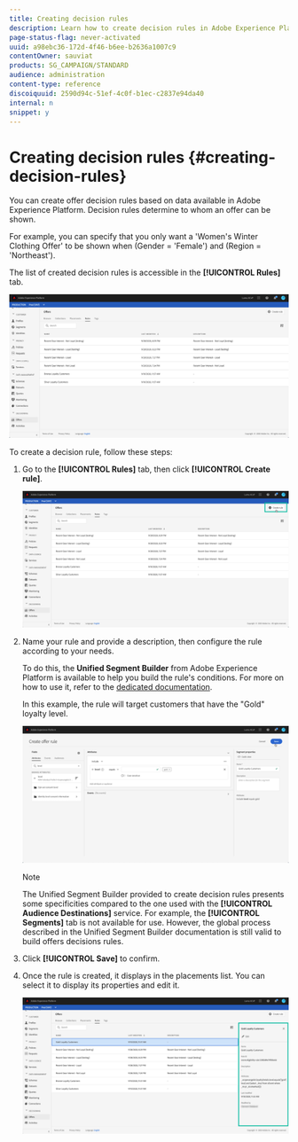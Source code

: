 ```yaml
---
title: Creating decision rules
description: Learn how to create decision rules in Adobe Experience Platform.
page-status-flag: never-activated
uuid: a98ebc36-172d-4f46-b6ee-b2636a1007c9
contentOwner: sauviat
products: SG_CAMPAIGN/STANDARD
audience: administration
content-type: reference
discoiquuid: 2590d94c-51ef-4c0f-b1ec-c2837e94da40
internal: n
snippet: y
---
```


# Creating decision rules {#creating-decision-rules}

You can create offer decision rules based on data available in Adobe Experience Platform. Decision rules determine to whom an offer can be shown.

For example, you can specify that you only want a 'Women's Winter Clothing Offer' to be shown when (Gender = 'Female') and (Region = 'Northeast').

The list of created decision rules is accessible in the **[!UICONTROL Rules]** tab.

![](assets/decision_rules_list.png)

To create a decision rule, follow these steps:

1. Go to the **[!UICONTROL Rules]** tab, then click **[!UICONTROL Create rule]**.

    ![](assets/offers_decision_rule_creation.png)

1. Name your rule and provide a description, then configure the rule according to your needs.
    
    To do this, the **Unified Segment Builder** from Adobe Experience Platform is available to help you build the rule's conditions. For more on how to use it, refer to the [dedicated  documentation](https://docs.adobe.com/content/help/en/experience-platform/segmentation/ui/segment-builder.html).
    
    In this example, the rule will target customers that have the "Gold" loyalty level.

    ![](assets/offers_decision_rule_creation_segment.png)

    >[!NOTE]
    >
    >The Unified Segment Builder provided to create decision rules presents some specificities compared to the one used with the **[!UICONTROL Audience Destinations]** service. For example, the **[!UICONTROL Segments]** tab is not available for use. However, the global process described in the Unified Segment Builder documentation is still valid to build offers decisions rules.

1. Click **[!UICONTROL Save]** to confirm.

1. Once the rule is created, it displays in the placements list. You can select it to display its properties and edit it.

    ![](assets/rule_created.png)
